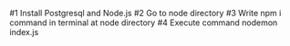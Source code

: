#1 Install Postgresql and Node.js
#2 Go to node directory
#3 Write npm i command in terminal at node directory
#4 Execute command nodemon index.js
